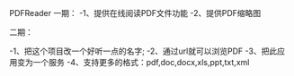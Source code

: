 PDFReader 
一期：
-1、提供在线阅读PDF文件功能 
-2、提供PDF缩略图

二期：

-1、把这个项目改一个好听一点的名字;
-2、通过url就可以浏览PDF
-3、把此应用变为一个服务
-4、支持更多的格式：pdf,doc,docx,xls,ppt,txt,xml
